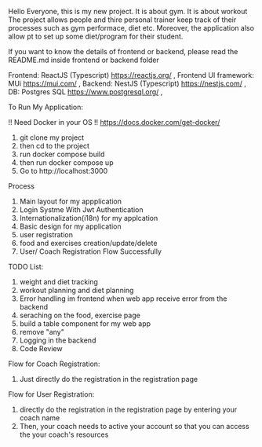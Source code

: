 Hello Everyone, this is my new project.
It is about gym. It is about workout
The project allows people and thire personal trainer keep track of their processes such as gym performace, diet etc. Moreover, the application also allow pt to set up some diet/program for their student.

If you want to know the details of frontend or backend, please read the README.md inside frontend or backend folder

Frontend: ReactJS (Typescript) https://reactjs.org/ , 
Frontend UI framework: MUi https://mui.com/ ,
Backend: NestJS (Typescript) https://nestjs.com/  ,
DB: Postgres SQL https://www.postgresql.org/  ,


To Run My Application:

!! Need Docker in your OS !!
https://docs.docker.com/get-docker/

1. git clone my project
2. then cd to the project
3. run docker compose build
4. then run docker compose up
5. Go to http://localhost:3000 

Process

1. Main layout for my appplication
2. Login Systme With Jwt Authentication
3. Internationalization(i18n) for my applcation 
4. Basic design for my application
5. user registration
6. food and exercises creation/update/delete
7. User/ Coach Registration Flow Successfully


TODO List:
1. weight and diet tracking
2. workout planning and diet planning
3. Error handling im frontend when web app receive error from the backend
4. seraching on the food, exercise page
5. build a table component for my web app
6. remove "any" 
7. Logging in the backend
8. Code Review




Flow for Coach Registration:
1. Just directly do the registration in the registration page

Flow for User Registration:
1. directly do the registration in the registration page by entering your coach name
2. Then, your coach needs to active your account so that you can access the your coach's resources
